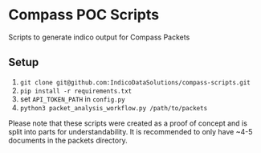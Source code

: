 Compass POC Scripts
===================

Scripts to generate indico output for Compass Packets

Setup
----

1. `git clone git@github.com:IndicoDataSolutions/compass-scripts.git`
2. `pip install -r requirements.txt`
3. set `API_TOKEN_PATH` in `config.py`
4. `python3 packet_analysis_workflow.py /path/to/packets`

Please note that these scripts were created as a proof of concept and 
is split into parts for understandability. It is recommended to only have
~4-5 documents in the packets directory.